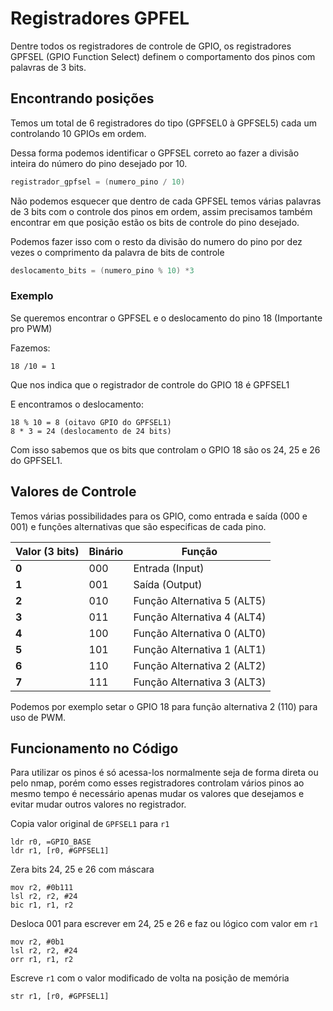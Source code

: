 # Registradores GPFEL
Dentre todos os registradores de controle de GPIO, os registradores GPFSEL (GPIO Function Select) definem o comportamento dos pinos com palavras de 3 bits.

## Encontrando posições
Temos um total de 6 registradores do tipo (GPFSEL0 à GPFSEL5) cada um controlando 10 GPIOs em ordem.

Dessa forma podemos identificar o GPFSEL correto ao fazer a divisão inteira do número do pino desejado por 10.

```C
registrador_gpfsel = (numero_pino / 10)
```

Não podemos esquecer que dentro de cada GPFSEL temos várias palavras de 3 bits com o controle dos pinos em ordem, assim precisamos também encontrar em que posição estão os bits de controle do pino desejado.

Podemos fazer isso com o resto da divisão do numero do pino por dez vezes o comprimento da palavra de bits de controle

```C
deslocamento_bits = (numero_pino % 10) *3
``` 

### Exemplo
Se queremos encontrar o GPFSEL e o deslocamento do pino 18 (Importante pro PWM)

Fazemos:
```
18 /10 = 1 
``` 

Que nos indica que o registrador de controle do GPIO 18 é GPFSEL1

E encontramos o deslocamento:
```
18 % 10 = 8 (oitavo GPIO do GPFSEL1)
8 * 3 = 24 (deslocamento de 24 bits)
``` 

Com isso sabemos que os bits que controlam o GPIO 18 são os 24, 25 e 26 do GPFSEL1.


## Valores de Controle
Temos várias possibilidades para os GPIO, como entrada e saída (000 e 001) e funções alternativas que são especificas de cada pino.

| **Valor (3 bits)** | Binário | Função                      |
| ------------------ | ------- | --------------------------- |
| **0**              | 000     | Entrada (Input)             |
| **1**              | 001     | Saída (Output)              |
| **2**              | 010     | Função Alternativa 5 (ALT5) |
| **3**              | 011     | Função Alternativa 4 (ALT4) |
| **4**              | 100     | Função Alternativa 0 (ALT0) |
| **5**              | 101     | Função Alternativa 1 (ALT1) |
| **6**              | 110     | Função Alternativa 2 (ALT2) |
| **7**              | 111     | Função Alternativa 3 (ALT3) |

Podemos por exemplo setar o GPIO 18 para função alternativa 2 (110) para uso de PWM.
## Funcionamento no Código
Para utilizar os pinos é só acessa-los normalmente seja de forma direta ou pelo nmap, porém como esses registradores controlam vários pinos ao mesmo tempo é necessário apenas mudar os valores que desejamos e evitar mudar outros valores no registrador.

Copia valor original de `GPFSEL1` para `r1`
``` armasm
ldr r0, =GPIO_BASE
ldr r1, [r0, #GPFSEL1]
```

Zera bits 24, 25 e 26 com máscara
```armasm
mov r2, #0b111
lsl r2, r2, #24
bic r1, r1, r2
``` 

Desloca 001 para escrever em 24, 25 e 26 e faz ou lógico com valor em `r1`
```armasm
mov r2, #0b1
lsl r2, r2, #24
orr r1, r1, r2
```

Escreve `r1` com o valor modificado de volta na posição de memória
```
str r1, [r0, #GPFSEL1]
```